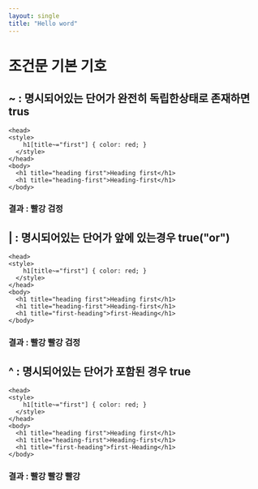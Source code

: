 ```yaml
--- 
layout: single
title: "Hello word"
---
```

# 조건문 기본 기호
## ~ : 명시되어있는 단어가 완전히 독립한상태로 존재하면 trus
```
<head>
<style>
    h1[title~="first"] { color: red; }
  </style>
</head>
<body>
  <h1 title="heading first">Heading first</h1> 
  <h1 title="heading-first">Heading-first</h1>
</body>
```
### 결과 : 빨강 검정

## | : 명시되어있는 단어가 앞에 있는경우 true("or")
```
<head>
<style>
    h1[title~="first"] { color: red; }
  </style>
</head>
<body>
  <h1 title="heading first">Heading first</h1> 
  <h1 title="heading-first">Heading-first</h1>
  <h1 title="first-heading">first-Heading</h1>
</body>
```
### 결과 : 빨강 빨강 검정

## ^ : 명시되어있는 단어가 포함된 경우 true
```
<head>
<style>
    h1[title~="first"] { color: red; }
  </style>
</head>
<body>
  <h1 title="heading first">Heading first</h1> 
  <h1 title="heading-first">Heading-first</h1>
  <h1 title="first-heading">first-Heading</h1>
</body>
```
### 결과 : 빨강 빨강 빨강
